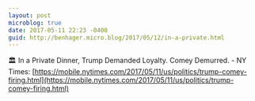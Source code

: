 ```yaml
---
layout: post
microblog: true
date: 2017-05-11 22:23 -0400
guid: http://benhager.micro.blog/2017/05/12/in-a-private.html
---
```

🏛 In a Private Dinner, Trump Demanded Loyalty. Comey Demurred. - NY Times: [https://mobile.nytimes.com/2017/05/11/us/politics/trump-comey-firing.html](https://mobile.nytimes.com/2017/05/11/us/politics/trump-comey-firing.html)
